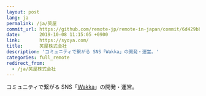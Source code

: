 ```yaml
---
layout: post
lang: ja
permalink: /ja/笑屋
commit_url: https://github.com/remote-jp/remote-in-japan/commit/6d429bba279cbf14d5345ad9a1d7a1016e3a4636
date:       2019-10-08 11:15:05 +0900
link:       https://syoya.com/
title:      笑屋株式会社
description: 'コミュニティで繋がる SNS「Wakka」の開発・運営。'
categories: full_remote
redirect_from:
  - /ja/笑屋株式会社
---
```


<p>コミュニティで繋がる SNS「<a href="https://wakka.io">Wakka</a>」の開発・運営。</p>
